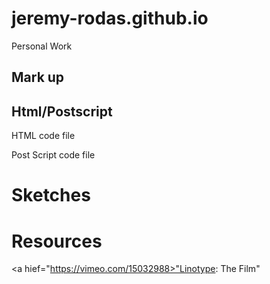 # jeremy-rodas.github.io
Personal Work

<h2>Mark up</h2>

<h2>Html/Postscript</h2>

<a hief="formats/new-question.html"> HTML code file</a>

<a hief="formats/new_ps.ps"> Post Script code file</a>

<h1>Sketches</h1>

<h1>Resources</h1>

<a hief="https://vimeo.com/15032988>"Linotype: The Film" </a>

